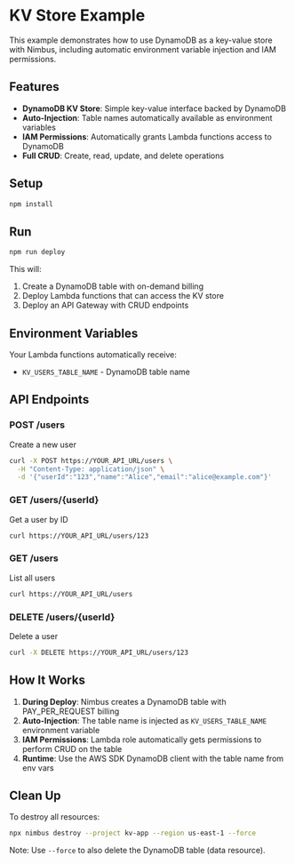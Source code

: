 # KV Store Example

This example demonstrates how to use DynamoDB as a key-value store with Nimbus, including automatic environment variable injection and IAM permissions.

## Features

- **DynamoDB KV Store**: Simple key-value interface backed by DynamoDB
- **Auto-Injection**: Table names automatically available as environment variables
- **IAM Permissions**: Automatically grants Lambda functions access to DynamoDB
- **Full CRUD**: Create, read, update, and delete operations

## Setup

```bash
npm install
```

## Run

```bash
npm run deploy
```

This will:
1. Create a DynamoDB table with on-demand billing
2. Deploy Lambda functions that can access the KV store
3. Deploy an API Gateway with CRUD endpoints

## Environment Variables

Your Lambda functions automatically receive:

- `KV_USERS_TABLE_NAME` - DynamoDB table name

## API Endpoints

### POST /users
Create a new user
```bash
curl -X POST https://YOUR_API_URL/users \
  -H "Content-Type: application/json" \
  -d '{"userId":"123","name":"Alice","email":"alice@example.com"}'
```

### GET /users/{userId}
Get a user by ID
```bash
curl https://YOUR_API_URL/users/123
```

### GET /users
List all users
```bash
curl https://YOUR_API_URL/users
```

### DELETE /users/{userId}
Delete a user
```bash
curl -X DELETE https://YOUR_API_URL/users/123
```

## How It Works

1. **During Deploy**: Nimbus creates a DynamoDB table with PAY_PER_REQUEST billing
2. **Auto-Injection**: The table name is injected as `KV_USERS_TABLE_NAME` environment variable
3. **IAM Permissions**: Lambda role automatically gets permissions to perform CRUD on the table
4. **Runtime**: Use the AWS SDK DynamoDB client with the table name from env vars

## Clean Up

To destroy all resources:

```bash
npx nimbus destroy --project kv-app --region us-east-1 --force
```

Note: Use `--force` to also delete the DynamoDB table (data resource).
